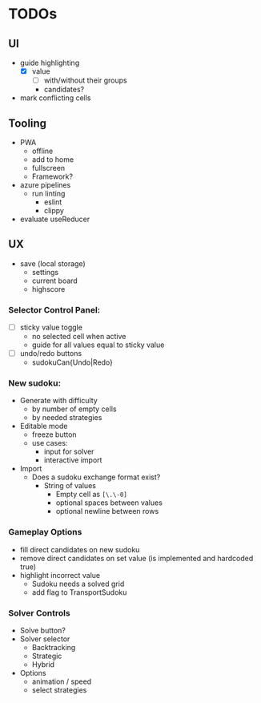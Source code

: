 # TODOs

## UI
- guide highlighting
  - [x] value
    - [ ] with/without their groups
    - candidates?
- mark conflicting cells

## Tooling
- PWA
  - offline
  - add to home
  - fullscreen
  - Framework?
- azure pipelines
  - run linting
    - eslint
    - clippy
- evaluate useReducer

## UX
- save (local storage)
  - settings
  - current board
  - highscore

### Selector Control Panel:
- [ ] sticky value toggle
  - no selected cell when active
  - guide for all values equal to sticky value
- [ ] undo/redo buttons
  - sudokuCan{Undo|Redo}
### New sudoku:
- Generate with difficulty
  - by number of empty cells
  - by needed strategies
- Editable mode
  - freeze button
  - use cases:
    - input for solver
    - interactive import
- Import
  - Does a sudoku exchange format exist?
    - String of values
      - Empty cell as `[\.\-0]`
      - optional spaces between values
      - optional newline between rows
### Gameplay Options
- fill direct candidates on new sudoku
- remove direct candidates on set value (is implemented and hardcoded true)
- highlight incorrect value
  - Sudoku needs a solved grid
  - add flag to TransportSudoku
### Solver Controls
- Solve button?
- Solver selector
  - Backtracking
  - Strategic
  - Hybrid
- Options
    - animation / speed
    - select strategies
